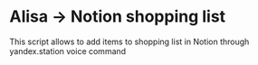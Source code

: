 # Alisa -> Notion shopping list
This script allows to add items to shopping list in Notion through yandex.station voice command